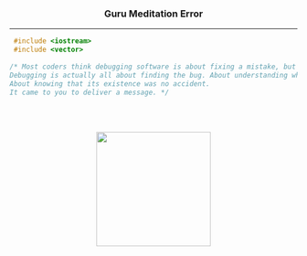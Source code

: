 <h3 align="center">Guru Meditation Error</h3>

---
   ```cpp
    #include <iostream>
    #include <vector>
    
/* Most coders think debugging software is about fixing a mistake, but thats bullshit.
Debugging is actually all about finding the bug. About understanding why the bug was there to begin with. 
About knowing that its existence was no accident. 
It came to you to deliver a message. */
 ```   
  </a>
</div>

<div align="center"><br><br>

<img src="https://i.redd.it/sn1u86ooqaqa1.gif" width="200"></h1>


<p align="center">
</div>

<!--
<br>
<br>
<br>


